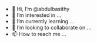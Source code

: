 - 👋 Hi, I’m @abdulbasithy
- 👀 I’m interested in ...
- 🌱 I’m currently learning ...
- 💞️ I’m looking to collaborate on ...
- 📫 How to reach me ...

<!---
abdulbasithy/abdulbasithy is a ✨ special ✨ repository because its `README.md` (this file) appears on your GitHub profile.
You can click the Preview link to take a look at your changes.
--->
